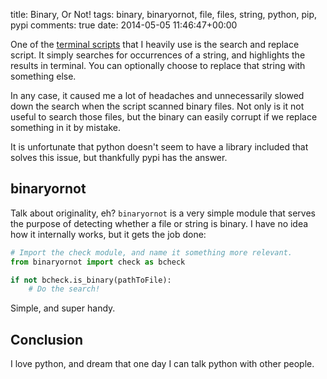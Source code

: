 title: Binary, Or Not!
tags: binary, binaryornot, file, files, string, python, pip, pypi
comments: true
date: 2014-05-05 11:46:47+00:00

One of the [terminal scripts]({filename}2014-03-18-make-your-terminal-pythonic.md) that I heavily use is the search and replace script. It simply searches for occurrences of a string, and highlights the results in terminal. You can optionally choose to replace that string with something else.

In any case, it caused me a lot of headaches and unnecessarily slowed down the search when the script scanned binary files. Not only is it not useful to search those files, but the binary can easily corrupt if we replace something in it by mistake.

It is unfortunate that python doesn't seem to have a library included that solves this issue, but thankfully pypi has the answer.

## binaryornot

Talk about originality, eh? `binaryornot` is a very simple module that serves the purpose of detecting whether a file or string is binary. I have no idea how it internally works, but it gets the job done:

```python
# Import the check module, and name it something more relevant.
from binaryornot import check as bcheck

if not bcheck.is_binary(pathToFile):
    # Do the search!


```

Simple, and super handy.

## Conclusion

I love python, and dream that one day I can talk python with other people.
